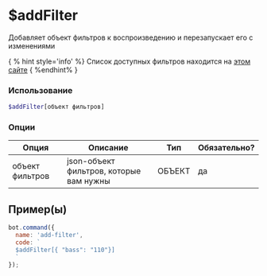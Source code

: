 # $addFilter 

Добавляет объект фильтров к воспроизведению и перезапускает его с изменениями

{ % hint style='info' %} Список доступных фильтров находится на [этом сайте](https://ffmpeg.org/ffmpeg-filters.html#Audio-Filters) { %endhint% }


### Использование
 
```php
$addFilter[объект фильтров]
```

### Опции


| Опция | Описание | Тип | Обязательно? |
|--------|-------------|------|----------|
| объект фильтров | json-объект фильтров, которые вам нужны | ОБЪЕКТ | да |


## Пример(ы)

```javascript
bot.command({
  name: 'add-filter',
  code: `
  $addFilter[{ "bass": "110"}]
  `
});
```
